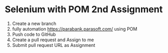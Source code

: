 # Selenium with POM 2nd Assignment
1. Create a new branch
2. fully automation https://parabank.parasoft.com/ using POM
3. Push code to GitHub
4. Create a pull request and Assign to me
5. Submit pull request URL as Assignment
